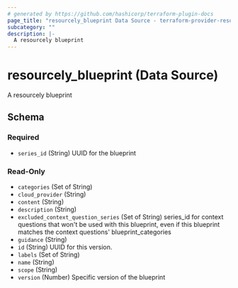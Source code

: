 ```yaml
---
# generated by https://github.com/hashicorp/terraform-plugin-docs
page_title: "resourcely_blueprint Data Source - terraform-provider-resourcely"
subcategory: ""
description: |-
  A resourcely blueprint
---
```


# resourcely_blueprint (Data Source)

A resourcely blueprint



<!-- schema generated by tfplugindocs -->
## Schema

### Required

- `series_id` (String) UUID for the blueprint

### Read-Only

- `categories` (Set of String)
- `cloud_provider` (String)
- `content` (String)
- `description` (String)
- `excluded_context_question_series` (Set of String) series_id for context questions that won't be used with this blueprint, even if this blueprint matches the context questions' blueprint_categories
- `guidance` (String)
- `id` (String) UUID for this version.
- `labels` (Set of String)
- `name` (String)
- `scope` (String)
- `version` (Number) Specific version of the blueprint
